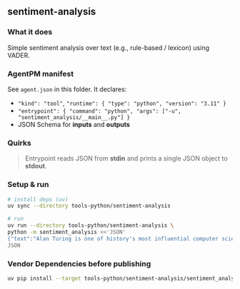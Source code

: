 ## sentiment-analysis

### What it does
Simple sentiment analysis over text (e.g., rule-based / lexicon) using VADER.

### AgentPM manifest
See `agent.json` in this folder. It declares:
- `"kind": "tool"`, `"runtime": { "type": "python", "version": "3.11" }`
- `"entrypoint": { "command": "python", "args": ["-u", "sentiment_analysis/__main__.py"] }`
- JSON Schema for **inputs** and **outputs**

### Quirks

> Entrypoint reads JSON from **stdin** and prints a single JSON object to **stdout**.

### Setup & run
```bash
# install deps (uv)
uv sync --directory tools-python/sentiment-analysis

# run
uv run --directory tools-python/sentiment-analysis \
python -m sentiment_analysis <<'JSON'
{"text":"Alan Turing is one of history's most influential computer scientists"}
JSON
```

### Vendor Dependencies before publishing
```bash
uv pip install --target tools-python/sentiment-analysis/sentiment_analysis/_vendor "vaderSentiment>=3.3.2"
```
